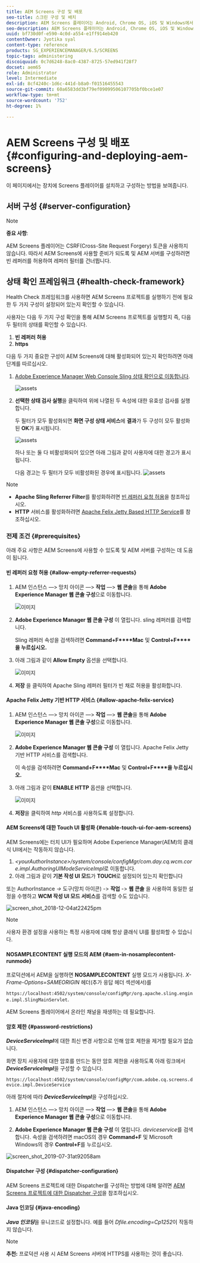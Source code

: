 ```yaml
---
title: AEM Screens 구성 및 배포
seo-title: 스크린 구성 및 배치
description: AEM Screens 플레이어는 Android, Chrome OS, iOS 및 Windows에서 사용할 수 있습니다. 이 페이지에서는 AEM Screens의 구성 및 배포에 대해 설명하고 플레이어 장치에 대한 h/w 선택 지침도 요약합니다.
seo-description: AEM Screens 플레이어는 Android, Chrome OS, iOS 및 Windows에서 사용할 수 있습니다. 이 페이지에서는 AEM Screens의 구성 및 배포에 대해 설명하고 플레이어 장치에 대한 h/w 선택 지침도 요약합니다.
uuid: bf730d0f-e590-4c0d-a554-e1ff914eb420
contentOwner: Jyotika syal
content-type: reference
products: SG_EXPERIENCEMANAGER/6.5/SCREENS
topic-tags: administering
discoiquuid: 0c7d6248-8ac0-4387-8725-57ed941f28f7
docset: aem65
role: Administrator
level: Intermediate
exl-id: 8cf4240c-1d6c-441d-b8a0-f01516455543
source-git-commit: 60a6583dd3bf79ef09099506107705bf0bce1e07
workflow-type: tm+mt
source-wordcount: '752'
ht-degree: 1%

---
```


# AEM Screens 구성 및 배포 {#configuring-and-deploying-aem-screens}

이 페이지에서는 장치에 Screens 플레이어를 설치하고 구성하는 방법을 보여줍니다.

## 서버 구성 {#server-configuration}

>[!NOTE]
>
>**중요 사항**:
>
>AEM Screens 플레이어는 CSRF(Cross-Site Request Forgery) 토큰을 사용하지 않습니다. 따라서 AEM Screens에 사용할 준비가 되도록 및 AEM 서버를 구성하려면 빈 레퍼러를 허용하여 레퍼러 필터를 건너뜁니다.

## 상태 확인 프레임워크 {#health-check-framework}

Health Check 프레임워크를 사용하면 AEM Screens 프로젝트를 실행하기 전에 필요한 두 가지 구성이 설정되어 있는지 확인할 수 있습니다.

사용자는 다음 두 가지 구성 확인을 통해 AEM Screens 프로젝트를 실행할지 즉, 다음 두 필터의 상태를 확인할 수 있습니다.

1. **빈 레퍼러 허용**
2. **https**

다음 두 가지 중요한 구성이 AEM Screens에 대해 활성화되어 있는지 확인하려면 아래 단계를 따르십시오.

1. [Adobe Experience Manager Web Console Sling 상태 확인으로 이동합니다](http://localhost:4502/system/console/healthcheck?tags=screensconfigs&amp;overrideGlobalTimeout=).

   ![assets](assets/health-check1.png)


2. **선택한 상태 검사 실행**&#x200B;을 클릭하여 위에 나열된 두 속성에 대한 유효성 검사를 실행합니다.

   두 필터가 모두 활성화되면 **화면 구성 상태 서비스**&#x200B;에 **결과**&#x200B;가 두 구성이 모두 활성화된 **OK**&#x200B;가 표시됩니다.

   ![assets](assets/health-check2.png)

   하나 또는 둘 다 비활성화되어 있으면 아래 그림과 같이 사용자에 대한 경고가 표시됩니다.

   다음 경고는 두 필터가 모두 비활성화된 경우에 표시됩니다.
   ![assets](assets/health-check3.png)

>[!NOTE]
>
>* **Apache Sling Referrer Filter**&#x200B;를 활성화하려면 [빈 레퍼러 요청 허용](/help/user-guide/configuring-screens-introduction.md#allow-empty-referrer-requests)을 참조하십시오.
>* **HTTP** 서비스를 활성화하려면 [Apache Felix Jetty Based HTTP Service](/help/user-guide/configuring-screens-introduction.md#allow-apache-felix-service)를 참조하십시오.


### 전제 조건 {#prerequisites}

아래 주요 사항은 AEM Screens에 사용할 수 있도록 및 AEM 서버를 구성하는 데 도움이 됩니다.

#### 빈 레퍼러 요청 허용 {#allow-empty-referrer-requests}

1. AEM 인스턴스 —> 망치 아이콘 —> **작업** —> **웹 콘솔**&#x200B;을 통해 **Adobe Experience Manager 웹 콘솔 구성**&#x200B;으로 이동합니다.

   ![이미지](assets/config/empty-ref1.png)

1. **Adobe Experience Manager 웹 콘솔 구성** 이 열립니다. sling 레퍼러를 검색합니다.

   Sling 레퍼러 속성을 검색하려면 **Command+F****Mac** 및 **Control+F****을 누르십시오.**

1. 아래 그림과 같이 **Allow Empty** 옵션을 선택합니다.

   ![이미지](assets/config/empty-ref2.png)

1. **저장** 을 클릭하여 Apache Sling 레퍼러 필터가 빈 채로 허용을 활성화합니다.


#### Apache Felix Jetty 기반 HTTP 서비스 {#allow-apache-felix-service}

1. AEM 인스턴스 —> 망치 아이콘 —> **작업** —> **웹 콘솔**&#x200B;을 통해 **Adobe Experience Manager 웹 콘솔 구성**&#x200B;으로 이동합니다.

   ![이미지](assets/config/empty-ref1.png)

1. **Adobe Experience Manager 웹 콘솔 구성** 이 열립니다. Apache Felix Jetty 기반 HTTP 서비스를 검색합니다.

   이 속성을 검색하려면 **Command+F****Mac** 및 **Control+F****을 누르십시오.**

1. 아래 그림과 같이 **ENABLE HTTP** 옵션을 선택합니다.

   ![이미지](assets/config/config-1.png)

1. **저장**&#x200B;을 클릭하여 *http* 서비스를 사용하도록 설정합니다.

#### AEM Screens에 대한 Touch UI 활성화 {#enable-touch-ui-for-aem-screens}

AEM Screens에는 터치 UI가 필요하며 Adobe Experience Manager(AEM)의 클래식 UI에서는 작동하지 않습니다.

1. *&lt;yourAuthorInstance>/system/console/configMgr/com.day.cq.wcm.core.impl.AuthoringUIModeServiceImpl*&#x200B;로 이동합니다.
1. 아래 그림과 같이 **기본 작성 UI 모드**&#x200B;가 **TOUCH**&#x200B;로 설정되어 있는지 확인합니다

또는 AuthorInstance *->* 도구(망치 아이콘) -> **작업** -> **웹 콘솔** 을 사용하여 동일한 설정을 수행하고 **WCM 작성 UI 모드 서비스**&#x200B;를 검색할 수도 있습니다.

![screen_shot_2018-12-04at22425pm](assets/screen_shot_2018-12-04at22425pm.png)

>[!NOTE]
>
>사용자 환경 설정을 사용하는 특정 사용자에 대해 항상 클래식 UI를 활성화할 수 있습니다.

#### NOSAMPLECONTENT 실행 모드의 AEM {#aem-in-nosamplecontent-runmode}

프로덕션에서 AEM을 실행하면 **NOSAMPLECONTENT** 실행 모드가 사용됩니다. *X-Frame-Options=SAMEORIGIN* 헤더(추가 응답 헤더 섹션에서)를

`https://localhost:4502/system/console/configMgr/org.apache.sling.engine.impl.SlingMainServlet`.

AEM Screens 플레이어에서 온라인 채널을 재생하는 데 필요합니다.

#### 암호 제한 {#password-restrictions}

***DeviceServiceImpl***&#x200B;에 대한 최신 변경 사항으로 인해 암호 제한을 제거할 필요가 없습니다.

화면 장치 사용자에 대한 암호를 만드는 동안 암호 제한을 사용하도록 아래 링크에서 ***DeviceServiceImpl***&#x200B;을 구성할 수 있습니다.

`https://localhost:4502/system/console/configMgr/com.adobe.cq.screens.device.impl.DeviceService`

아래 절차에 따라 ***DeviceServiceImpl***&#x200B;을 구성하십시오.

1. AEM 인스턴스 —> 망치 아이콘 —> **작업** —> **웹 콘솔**&#x200B;을 통해 **Adobe Experience Manager 웹 콘솔 구성**&#x200B;으로 이동합니다.

1. **Adobe Experience Manager 웹 콘솔 구성** 이 열립니다. *deviceservice*&#x200B;를 검색합니다. 속성을 검색하려면 macOS의 경우 **Command+F** 및 Microsoft Windows의 경우 **Control+F**&#x200B;를 누르십시오.

![screen_shot_2019-07-31at92058am](assets/screen_shot_2019-07-31at92058am.png)

#### Dispatcher 구성 {#dispatcher-configuration}

AEM Screens 프로젝트에 대한 Dispatcher를 구성하는 방법에 대해 알려면 [AEM Screens 프로젝트에 대한 Dispatcher 구성](dispatcher-configurations-aem-screens.md)을 참조하십시오.

#### Java 인코딩 {#java-encoding}

***Java 인코딩***&#x200B;을 유니코드로 설정합니다. 예를 들어 *Dfile.encoding=Cp1252*&#x200B;이 작동하지 않습니다.

>[!NOTE]
>**추천:**
>프로덕션 사용 시 AEM Screens 서버에 HTTPS를 사용하는 것이 좋습니다.
